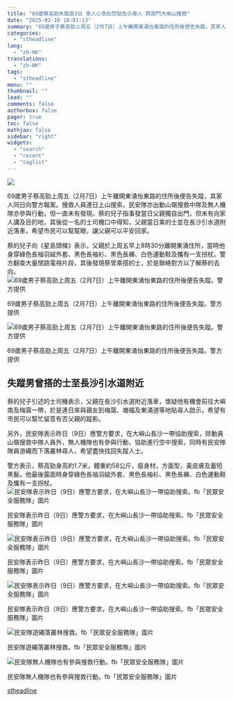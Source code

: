 ```yaml
---
title: "69歲蔡高勁失蹤逾3日 家人心急如焚貼告示尋人 跨部門大嶼山搜救"
date: "2025-02-10 18:01:13"
summary: "69歲男子蔡高勁上周五（2月7日）上午離開東涌怡東路的住所後便告失蹤，其家人同..."
categories:
  - "stheadline"
lang:
  - "zh-HK"
translations:
  - "zh-HK"
tags:
  - "stheadline"
menu: ""
thumbnail: ""
lead: ""
comments: false
authorbox: false
pager: true
toc: false
mathjax: false
sidebar: "right"
widgets:
  - "search"
  - "recent"
  - "taglist"
---
```


![](https://image.stheadline.com/f/680p0/0x0/100/none/bc81d41d5e030f36b043c89155573501/stheadline/inewsmedia/20250210/_2025021017520039466.jpg)






69歲男子蔡高勁上周五（2月7日）上午離開東涌怡東路的住所後便告失蹤，其家人同日向警方報案。搜救人員連日上山搜索，民安隊亦出動山嶺搜救中隊及無人機隊亦參與行動，但一直未有發現。蔡的兒子指事發當日父親獨自出門，但未有向家人講及目的地，其後從一名的士司機口中得知，父親當日乘的士並在長沙引水道附近落車，希望市民可以幫幫眼，讓父親可以平安回家。

蔡的兒子向《星島頭條》表示，父親於上周五早上8時30分離開東涌住所，當時他身穿綠色長袖羽絨外套、黑色長袖衫、黑色長褲、白色運動鞋及攜有一支拐杖。警方翻查大量閉路電視片段，其後發現蔡曾乘搭的士，於是聯絡對方以了解蔡的去向。
 ![69歲男子蔡高勁上周五（2月7日）上午離開東涌怡東路的住所後便告失蹤。警方提供](https://image.hkhl.hk/f/1024p0/0x0/100/none/5fe821cd3e82b733234f167272f19239/2025-02/D2D0317F8C9349C8B88421CB190866AB_O.jpg)


69歲男子蔡高勁上周五（2月7日）上午離開東涌怡東路的住所後便告失蹤。警方提供



 ![69歲男子蔡高勁上周五（2月7日）上午離開東涌怡東路的住所後便告失蹤。警方提供](https://image.hkhl.hk/f/1024p0/0x0/100/none/bcdcafdc25eeb880fe5bfa768ad96767/2025-02/992167B187E34A84988C70390C122E5B_O.jpg)


69歲男子蔡高勁上周五（2月7日）上午離開東涌怡東路的住所後便告失蹤。警方提供




失蹤男曾搭的士至長沙引水道附近
---------------

蔡的兒子引述的士司機表示，父親在長沙引水道附近落車，懷疑他有機會前往大嶼南及梅窩一帶，於是連日來與親友到梅窩、塘福及東涌道等地貼尋人啟示，希望有市民可以幫忙留意有否父親的蹤影。

另外，民安隊表示昨日（9日）應警方要求，在大嶼山長沙一帶協助搜索，除動員山嶺搜救中隊人員外，無人機隊也有參與行動，協助進行空中搜索，同時有民安隊隊員游繩而下落叢林尋人，希望盡快找回失蹤人士。

警方表示，蔡高勁身高約1.7米，體重約58公斤，瘦身材，方面型，黃皮膚及蓄短黑髮。他最後露面時身穿綠色長袖羽絨外套、黑色長袖衫、黑色長褲、白色運動鞋及攜有一支拐杖。
 ![民安隊表示昨日（9日）應警方要求，在大嶼山長沙一帶協助搜索。fb「民眾安全服務隊」圖片](https://image.hkhl.hk/f/1024p0/0x0/100/none/7861ccc0349cbf35554cd881228bf7b0/2025-02/476509879_1058564652982202_6901132457446594512_n.jpg)


民安隊表示昨日（9日）應警方要求，在大嶼山長沙一帶協助搜索。fb「民眾安全服務隊」圖片



 ![民安隊表示昨日（9日）應警方要求，在大嶼山長沙一帶協助搜索。fb「民眾安全服務隊」圖片](https://image.hkhl.hk/f/1024p0/0x0/100/none/24fdaa31c6ec242f70730d8cd2b62c6a/2025-02/476557752_1058564626315538_3847980376644828980_n.jpg)


民安隊表示昨日（9日）應警方要求，在大嶼山長沙一帶協助搜索。fb「民眾安全服務隊」圖片



 ![民安隊表示昨日（9日）應警方要求，在大嶼山長沙一帶協助搜索。fb「民眾安全服務隊」圖片](https://image.hkhl.hk/f/1024p0/0x0/100/none/43dd25ff14e1303bce157cf467d1df17/2025-02/476504837_1058564789648855_5124282319003644130_n.jpg)


民安隊表示昨日（9日）應警方要求，在大嶼山長沙一帶協助搜索。fb「民眾安全服務隊」圖片



 ![民安隊遊繩落叢林搜救。fb「民眾安全服務隊」圖片](https://image.hkhl.hk/f/1024p0/0x0/100/none/a9df27e8ee5b55ca0fc11e6abb959bf9/2025-02/476558809_1058564746315526_8468581596684460832_n.jpg)


民安隊遊繩落叢林搜救。fb「民眾安全服務隊」圖片



 ![民安隊無人機隊也有參與搜救行動。fb「民眾安全服務隊」圖片](https://image.hkhl.hk/f/1024p0/0x0/100/none/973e4799d2e1237dbe95e27738bfa1a8/2025-02/476560258_1058564712982196_8675246154816224639_n.jpg)


民安隊無人機隊也有參與搜救行動。fb「民眾安全服務隊」圖片

[stheadline](https://std.stheadline.com/realtime/article/2051924/即時-港聞-69歲蔡高勁失蹤逾3日-家人心急如焚貼告示尋人-跨部門大嶼山搜救)
